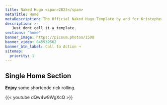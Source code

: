 ```yaml
---
title: Naked Hugo <span>2023</span>
metaTitle: Home
metaDescription: The Official Naked Hugo Template by and for Kristopher Ray Creative and all who love hugo.
description: >-
   Just dont call it a template.
sections: "home"
banner_image: https://picsum.photos/1500
banner_video: 845939562
banner_btn_label: Call to Action →
sitemap:
  priority: 1
---
```


## Single Home Section

**Enjoy** some shortcode rick rolling.

{{< youtube dQw4w9WgXcQ >}}
